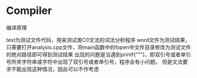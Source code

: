 # Compiler
编译原理

test为测试文件代码，用来测试类C0文法的词法分析程序
word文件为测试结果，只需要打开analysis.cpp文件，将main函数中的fopen中文件目录修改为测试文件的绝对路径即可得到测试结果
出现的问题是当遇到printf(""")，即双引号或者单引号所夹字符串或字符中出现了双引号或者单引号，程序会有小问题。
但是文法要求不能出现这种情况，因此可以不作考虑
